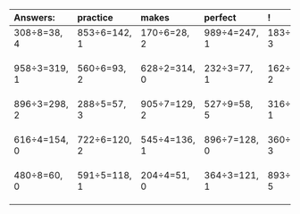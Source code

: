 | Answers: | practice | makes | perfect | ! |
| :--- | :--- | :--- | :--- | :--- |
| 308÷8=38, 4 | 853÷6=142, 1 | 170÷6=28, 2 | 989÷4=247, 1 | 183÷9=20, 3 | 
|   |   |   |   |   | 
|   |   |   |   |   | 
|   |   |   |   |   | 
| 958÷3=319, 1 | 560÷6=93, 2 | 628÷2=314, 0 | 232÷3=77, 1 | 162÷4=40, 2 | 
|   |   |   |   |   | 
|   |   |   |   |   | 
|   |   |   |   |   | 
| 896÷3=298, 2 | 288÷5=57, 3 | 905÷7=129, 2 | 527÷9=58, 5 | 316÷7=45, 1 | 
|   |   |   |   |   | 
|   |   |   |   |   | 
|   |   |   |   |   | 
| 616÷4=154, 0 | 722÷6=120, 2 | 545÷4=136, 1 | 896÷7=128, 0 | 360÷7=51, 3 | 
|   |   |   |   |   | 
|   |   |   |   |   | 
|   |   |   |   |   | 
| 480÷8=60, 0 | 591÷5=118, 1 | 204÷4=51, 0 | 364÷3=121, 1 | 893÷8=111, 5 | 
|   |   |   |   |   | 
|   |   |   |   |   | 
|   |   |   |   |   | 
